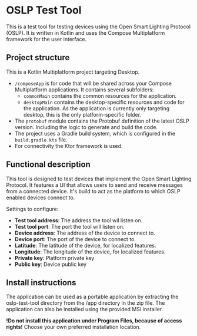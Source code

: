 # OSLP Test Tool

This is a test tool for testing devices using the Open Smart Lighting Protocol (OSLP).
It is written in Kotlin and uses the Compose Multiplatform framework for the user interface.

## Project structure
This is a Kotlin Multiplatform project targeting Desktop.

* `/composeApp` is for code that will be shared across your Compose Multiplatform applications.
  It contains several subfolders:
  - `commonMain` contains the common resources for the application.
  - `desktopMain` contains the desktop-specific resources and code for the application. As the application is currently only targeting desktop, this is the only platform-specific folder.
* The `protobuf` module contains the Protobuf definition of the latest OSLP version. Including the logic to generate and build the code.
* The project uses a Gradle build system, which is configured in the `build.gradle.kts` file.
* For connectivity the Ktor framework is used.

## Functional description

This tool is designed to test devices that implement the Open Smart Lighting Protocol. It features a UI that allows users to send and receive messages from a connected device.
It's build to act as the platform to which OSLP enabled devices connect to.

Settings to configure:
* **Test tool address**: The address the tool wil listen on.
* **Test tool port**: The port the tool will listen on.
* **Device address**: The address of the device to connect to.
* **Device port**: The port of the device to connect to.
* **Latitude**: The latitude of the device, for localized features.
* **Longitude**: The longitude of the device, for localized features.
* **Private key**: Platform private key
* **Public key**: Device public key


## Install instructions
The application can be used as a portable application by extracting the oslp-test-tool directory from the /app directory in the zip file. The application can also be installed using the provided MSI installer.

**!Do not install this application under Program Files, because of access rights!** Choose your own preferred installation location.
